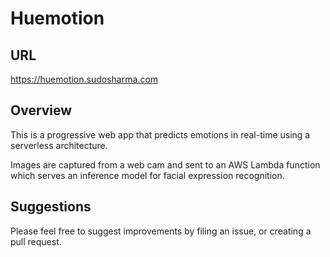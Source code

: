 # Huemotion

## URL

https://huemotion.sudosharma.com

## Overview

This is a progressive web app that predicts emotions in real-time using a serverless architecture.

Images are captured from a web cam and sent to an AWS Lambda function which serves an inference model for facial expression recognition.

## Suggestions

Please feel free to suggest improvements by filing an issue, or creating a pull request.
